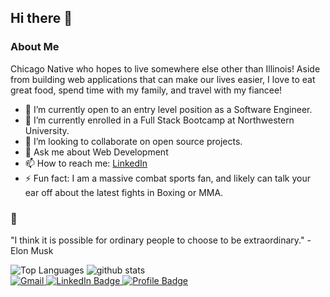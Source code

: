 ## Hi there 👋

### About Me
Chicago Native who hopes to live somewhere else other than Illinois! Aside from building web applications that can make our lives easier, I love to eat great food, spend time with my family, and travel with my fiancee!

- 🔭 I’m currently open to an entry level position as a Software Engineer. 
- 🌱 I’m currently enrolled in a Full Stack Bootcamp at Northwestern University.
- 👯 I’m looking to collaborate on open source projects.
- 💬 Ask me about Web Development
- 📫 How to reach me: <a href="https://www.linkedin.com/in/cristian-vargas-13686a1a3/">LinkedIn<a/>
- ⚡ Fun fact: I am a massive combat sports fan, and likely can talk your ear off about the latest fights in Boxing or MMA. 

### :thought_balloon:
"I think it is possible for ordinary people to choose to be extraordinary." - Elon Musk

<img src="https://github-readme-stats.vercel.app/api/top-langs/?username=vcristian1&langs_count=10&title_color=ADEFD1FF&text_color=f5f5f5&icon_color=14b8a6&bg_color=171717&hide_border=true&locale=en&custom_title=Top%20%Languages" alt="Top Languages" />

<img src="https://github-readme-stats.vercel.app/api?username=vcristian1&show_icons=true&hide_rank=true&hide=stars,&count_private=true&title_color=ADEFD1FF&text_color=f5f5f5&icon_color=9CC3D5FF&bg_color=171717&hide_border=true&show_icons=true" alt="github stats"/>

<br>

<a href="mailto: cristian.v0223@gmail.com">
    <img src="https://img.shields.io/badge/Gmail-D14836?style=for-the-badge&logo=gmail&logoColor=white&color=071A2C" alt="Gmail"/>
  </a>


<a href="https://www.linkedin.com/in/cristian-vargas-13686a1a3/">
    <img src="https://img.shields.io/badge/LinkedIn-blue?style=for-the-badge&logo=linkedin&logoColor=white&color=071A2C" alt="LinkedIn Badge"/>
  </a>
  
  <a href="https://vcristian1.github.io/vcristian_portfolio_demo/#projects">
    <img src="https://img.shields.io/badge/Portfolio-430098?style=for-the-badge&logo=github&logoColor=white&color=071A2C" alt="Profile Badge"/>
  </a>
